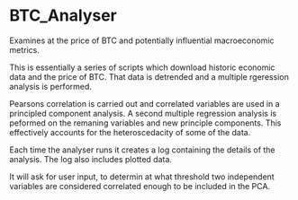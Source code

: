 # BTC_Analyser
Examines at the price of BTC and potentially influential macroeconomic metrics.

This is essentially a series of scripts which download historic economic data and the price of BTC.
That data is detrended and a multiple rgeression analysis is performed.

Pearsons correlation is carried out and correlated variables are used in a principled component analysis.
A second multiple regression analysis is peformed on the remaning variables and new principle components.
This effectively accounts for the heteroscedacity of some of the data.

Each time the analyser runs it creates a log containing the details of the analysis. The log also includes
plotted data.

It will ask for user input, to determin at what threshold two independent variables are considered correlated
enough to be included in the PCA.
